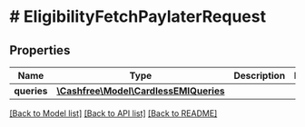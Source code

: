 # # EligibilityFetchPaylaterRequest

## Properties

Name | Type | Description | Notes
------------ | ------------- | ------------- | -------------
**queries** | [**\Cashfree\Model\CardlessEMIQueries**](CardlessEMIQueries.md) |  |

[[Back to Model list]](../../README.md#models) [[Back to API list]](../../README.md#endpoints) [[Back to README]](../../README.md)

